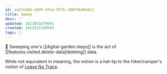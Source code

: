 ```yaml
---
id: aa27e3bb-e69f-4fea-9ffb-308f4bd8a9c2
title: Sweep
desc: ''
updated: 1623851670041
created: 1622911160563
tags: 🌱
---
```


🧹 Sweeping one's [[digital-garden.steps]] is the act of [[features.visited.delete-data|deleting]] data.

While not equivalent in meaning, the notion is a hat-tip to the hiker/camper's notion of [Leave No Trace](https://en.wikipedia.org/wiki/Leave_No_Trace).
